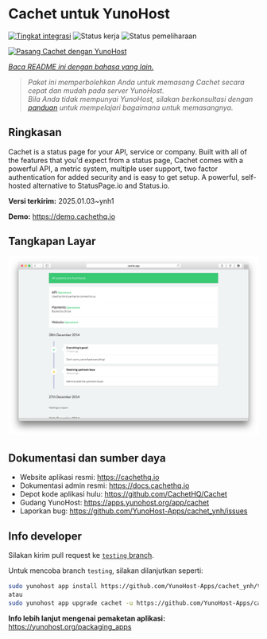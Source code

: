 <!--
N.B.: README ini dibuat secara otomatis oleh <https://github.com/YunoHost/apps/tree/master/tools/readme_generator>
Ini TIDAK boleh diedit dengan tangan.
-->

# Cachet untuk YunoHost

[![Tingkat integrasi](https://apps.yunohost.org/badge/integration/cachet)](https://ci-apps.yunohost.org/ci/apps/cachet/)
![Status kerja](https://apps.yunohost.org/badge/state/cachet)
![Status pemeliharaan](https://apps.yunohost.org/badge/maintained/cachet)

[![Pasang Cachet dengan YunoHost](https://install-app.yunohost.org/install-with-yunohost.svg)](https://install-app.yunohost.org/?app=cachet)

*[Baca README ini dengan bahasa yang lain.](./ALL_README.md)*

> *Paket ini memperbolehkan Anda untuk memasang Cachet secara cepat dan mudah pada server YunoHost.*  
> *Bila Anda tidak mempunyai YunoHost, silakan berkonsultasi dengan [panduan](https://yunohost.org/install) untuk mempelajari bagaimana untuk memasangnya.*

## Ringkasan

Cachet is a status page for your API, service or company. Built with all of the features that you'd expect from a status page, Cachet comes with a powerful API, a metric system, multiple user support, two factor authentication for added security and is easy to get setup. A powerful, self-hosted alternative to StatusPage.io and Status.io.


**Versi terkirim:** 2025.01.03~ynh1

**Demo:** <https://demo.cachethq.io>

## Tangkapan Layar

![Tangkapan Layar pada Cachet](./doc/screenshots/main-interface.png)

## Dokumentasi dan sumber daya

- Website aplikasi resmi: <https://cachethq.io>
- Dokumentasi admin resmi: <https://docs.cachethq.io>
- Depot kode aplikasi hulu: <https://github.com/CachetHQ/Cachet>
- Gudang YunoHost: <https://apps.yunohost.org/app/cachet>
- Laporkan bug: <https://github.com/YunoHost-Apps/cachet_ynh/issues>

## Info developer

Silakan kirim pull request ke [`testing` branch](https://github.com/YunoHost-Apps/cachet_ynh/tree/testing).

Untuk mencoba branch `testing`, silakan dilanjutkan seperti:

```bash
sudo yunohost app install https://github.com/YunoHost-Apps/cachet_ynh/tree/testing --debug
atau
sudo yunohost app upgrade cachet -u https://github.com/YunoHost-Apps/cachet_ynh/tree/testing --debug
```

**Info lebih lanjut mengenai pemaketan aplikasi:** <https://yunohost.org/packaging_apps>
